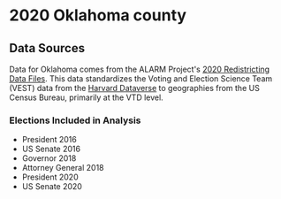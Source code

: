 # 2020 Oklahoma county

## Data Sources
Data for Oklahoma comes from the ALARM Project's [2020 Redistricting Data Files](https://alarm-redist.github.io/posts/2021-08-10-census-2020/).
This data standardizes the Voting and Election Science Team (VEST) data from the [Harvard Dataverse](https://dataverse.harvard.edu/dataverse/electionscience) to geographies from the US Census Bureau, primarily at the VTD level.

### Elections Included in Analysis
  - President 2016
  - US Senate 2016
  - Governor 2018
  - Attorney General 2018
  - President 2020
  - US Senate 2020

